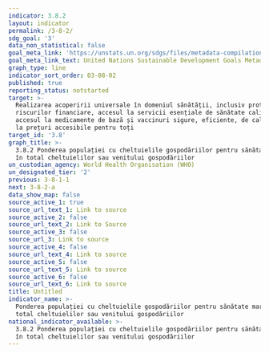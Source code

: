 ```yaml
---
indicator: 3.8.2
layout: indicator
permalink: /3-8-2/
sdg_goal: '3'
data_non_statistical: false
goal_meta_link: 'https://unstats.un.org/sdgs/files/metadata-compilation/Metadata-Goal-3.pdf'
goal_meta_link_text: United Nations Sustainable Development Goals Metadata (PDF 4.0 MB)
graph_type: line
indicator_sort_order: 03-08-02
published: true
reporting_status: notstarted
target: >-
  Realizarea acoperirii universale în domeniul sănătății, inclusiv protecția
  riscurilor financiare, accesul la servicii esențiale de sănătate calitative și
  accesul la medicamente de bază și vaccinuri sigure, eficiente, de calitate și
  la prețuri accesibile pentru toți
target_id: '3.8'
graph_title: >-
  3.8.2 Ponderea populației cu cheltuielile gospodăriilor pentru sănătate mari
  în total cheltuielilor sau venitului gospodăriilor
un_custodian_agency: World Health Organisation (WHO)
un_designated_tier: '2'
previous: 3-8-1-1
next: 3-8-2-a
data_show_map: false
source_active_1: true
source_url_text_1: Link to source
source_active_2: false
source_url_text_2: Link to Source
source_active_3: false
source_url_3: Link to source
source_active_4: false
source_url_text_4: Link to source
source_active_5: false
source_url_text_5: Link to source
source_active_6: false
source_url_text_6: Link to source
title: Untitled
indicator_name: >-
  Ponderea populației cu cheltuielile gospodăriilor pentru sănătate mari în
  total cheltuielilor sau venitului gospodăriilor
national_indicator_available: >-
  3.8.2 Ponderea populației cu cheltuielile gospodăriilor pentru sănătate mari
  în total cheltuielilor sau venitului gospodăriilor
---
```

